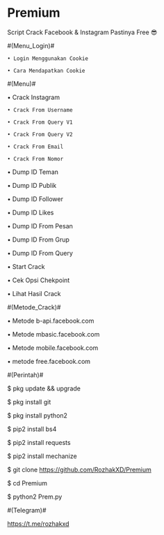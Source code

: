 # Premium

Script Crack Facebook & Instagram Pastinya Free 😎

#(Menu_Login)#

    • Login Menggunakan Cookie

    • Cara Mendapatkan Cookie

#(Menu)#

• Crack Instagram

    • Crack From Username

    • Crack From Query V1

    • Crack From Query V2

    • Crack From Email

    • Crack From Nomor

• Dump ID Teman

• Dump ID Publik

• Dump ID Follower

• Dump ID Likes

• Dump ID From Pesan

• Dump ID From Grup

• Dump ID From Query

• Start Crack

• Cek Opsi Chekpoint

• Lihat Hasil Crack

#(Metode_Crack)#

• Metode b-api.facebook.com

• Metode mbasic.facebook.com

• Metode mobile.facebook.com

• metode free.facebook.com

#(Perintah)#

$ pkg update && upgrade

$ pkg install git

$ pkg install python2

$ pip2 install bs4

$ pip2 install requests

$ pip2 install mechanize

$ git clone https://github.com/RozhakXD/Premium

$ cd Premium

$ python2 Prem.py

#(Telegram)#

https://t.me/rozhakxd
